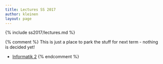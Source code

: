 ```yaml
---
title: Lectures SS 2017
author: kleinen
layout: page
---
```


{% include ss2017/lectures.md %}

{% comment %}
This is just a place to park the stuff for next term - nothing is decided yet!
*   [Informatik 2](info2)
{% endcomment %}
